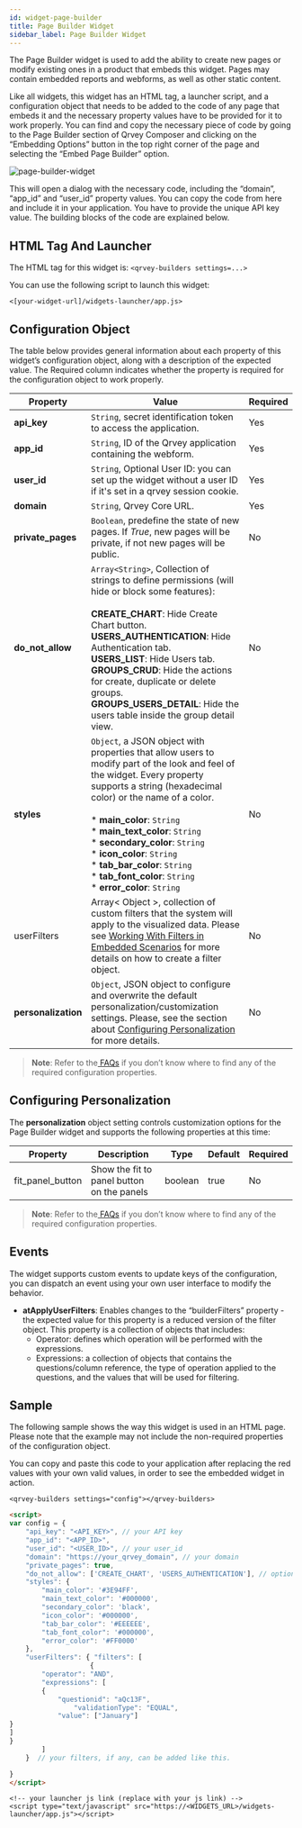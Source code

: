 ```yaml
---
id: widget-page-builder
title: Page Builder Widget
sidebar_label: Page Builder Widget
---
```

<div style={{textAlign: "justify"}}>

The Page Builder widget is used to add the ability to create new pages or modify existing ones in a product that embeds this widget.  Pages may contain embedded reports and webforms, as well as other static content.

Like all widgets, this widget has an HTML tag, a launcher script, and a configuration object that needs to be added to the code of any page that embeds it and the necessary property values have to be provided for it to work properly. You can find and copy the necessary piece of code by going to the Page Builder section of Qrvey Composer and clicking on the “Embedding Options” button in the top right corner of the page and selecting the “Embed Page Builder” option.

![page-builder-widget](https://s3.amazonaws.com/cdn.qrvey.com/documentation_assets/embedding/widgets/page-builder-wi.png#thumbnail-20)

This will open a dialog with the necessary code, including the “domain”, “app_id” and “user_id” property values. You can copy the code from here and include it in your application. You have to provide the unique API key value.
The building blocks of the code are explained below.

## HTML Tag And Launcher
The HTML tag for this widget is:
`<qrvey-builders settings=...>`

You can use the following script to launch this widget:

`<[your-widget-url]/widgets-launcher/app.js>`

## Configuration Object
The table below provides general information about each property of this widget’s configuration object, along with a description of the expected value. The Required column indicates whether the property is required for the configuration object to work properly.
 
| **Property** | **Value** | **Required** |
| --- | --- | --- |
| **api_key** | `String`, secret identification token to access the application. | Yes |
| **app_id** | `String`, ID of the Qrvey application containing the webform.| Yes |
| **user_id** | `String`, Optional User ID: you can set up the widget without a user ID if it's set in a qrvey session cookie. | Yes  |
| **domain** | `String`, Qrvey Core URL. | Yes | 
| **private_pages** | `Boolean`, predefine the state of new pages. If *True*, new pages will be private, if not new pages will be public. | No |
| **do_not_allow** | `Array<String>`, Collection of strings to define permissions (will hide or block some features): <br /><br />**CREATE_CHART**: Hide Create Chart button.<br />**USERS_AUTHENTICATION**: Hide Authentication tab.<br />**USERS_LIST**: Hide Users tab.<br />**GROUPS_CRUD**: Hide the actions for create, duplicate or delete groups.<br />**GROUPS_USERS_DETAIL**: Hide the users table inside the group detail view. | No |
| **styles** | `Object`, a JSON object with properties that allow users to modify part of the look and feel of the widget. Every property supports a string (hexadecimal color) or the name of a color.<br /><br />* **main_color**: `String`<br />* **main_text_color**: `String`<br />* **secondary_color**: `String`<br />* **icon_color**: `String`<br />* **tab_bar_color**: `String`<br />* **tab_font_color**: `String`<br />* **error_color**: `String` | No |
| userFilters | Array< Object >, collection of custom filters that the system will apply to the visualized data. Please see [Working With Filters in Embedded Scenarios](../filters-embedded-scenarios.md) for more details on how to create a filter object. | No
| **personalization** | `Object`, JSON object to configure and overwrite the default personalization/customization settings. Please, see the section about <a href="#configuring-personalization">Configuring Personalization</a> for more details. | No

>**Note**: Refer to the<a href="docs/faqs/faqs-intro/"> FAQs</a> if you don’t know where to find any of the required configuration properties. 

## Configuring Personalization
The **personalization** object setting controls customization options for the Page Builder widget and supports the following properties at this time:


| **Property** | **Description** | **Type** | **Default** | **Required** |
| --- | --- | --- | --- | --- |
| fit_panel_button | Show the fit to panel button on the panels | boolean | true | No


> **Note**: Refer to the[ FAQs](../../../faqs/faqs.md) if you don’t know where to find any of the required configuration properties. 

## Events
The widget supports custom events to update keys of the configuration, you can dispatch an event using your own user interface to modify the behavior.
* **atApplyUserFilters**: Enables changes to the “builderFilters” property - the expected value for this property is a reduced version of the filter object. This property is a collection of objects that includes:
  * Operator: defines which operation will be performed with the expressions.
  * Expressions: a collection of objects that contains the questions/column reference, the type of operation applied to the questions, and the values that will be used for filtering.


## Sample
The following sample shows the way this widget is used in an HTML page. Please note that the example may not include the non-required properties of the configuration object. 

You can copy and paste this code to your application after replacing the red values with your own valid values, in order to see the embedded widget in action.

```
<qrvey-builders settings="config"></qrvey-builders>
```

```html
<script>
var config = {
    "api_key": "<API_KEY>", // your API key
    "app_id": "<APP_ID>",
    "user_id": "<USER_ID>", // your user_id
    "domain": "https://your_qrvey_domain", // your domain
    "private_pages": true,
    "do_not_allow": ['CREATE_CHART', 'USERS_AUTHENTICATION'], // optional properties to customize the controls
    "styles": {
        "main_color": '#3E94FF',
        "main_text_color": '#000000',
        "secondary_color": 'black',
        "icon_color": '#000000',
        "tab_bar_color": '#EEEEEE',
        "tab_font_color": '#000000',
        "error_color": '#FF0000'
    },
    "userFilters": { "filters": [
    				{
		"operator": "AND",
		"expressions": [
		{
			"questionid": "aQc13F",
      			"validationType": "EQUAL",
			"value": ["January"]
}
]
}          
 	   	]
 	}  // your filters, if any, can be added like this.

}
</script>
```

```
<!-- your launcher js link (replace with your js link) -->
<script type="text/javascript" src="https://<WIDGETS_URL>/widgets-launcher/app.js"></script>
```



</div>